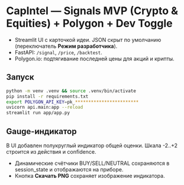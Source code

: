 
# CapIntel — Signals MVP (Crypto & Equities) + Polygon + Dev Toggle

- Streamlit UI с карточкой идеи. JSON скрыт по умолчанию (переключатель **Режим разработчика**).
- FastAPI: `/signal`, `/price`, `/backtest`.
- Polygon.io: подтягивание последней цены для акций и крипты.

## Запуск
```bash
python -m venv .venv && source .venv/bin/activate
pip install -r requirements.txt
export POLYGON_API_KEY=pk_************************
uvicorn api.main:app --reload
streamlit run app/app.py
```

## Gauge-индикатор
В UI добавлен полукруглый индикатор общей оценки. Шкала -2..+2 строится из действия и confidence.

- Динамические счётчики BUY/SELL/NEUTRAL сохраняются в session_state и отображаются на приборе.
- Кнопка **Скачать PNG** сохраняет изображение индикатора.
